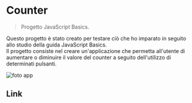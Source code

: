 # Counter
> Progetto JavaScript Basics.

Questo progetto è stato creato per testare ciò che ho imparato in seguito allo studio della guida JavaScript Basics. </br>
Il progetto consiste nel creare un'applicazione che permetta all'utente di aumentare o diminuire il valore del counter a seguito dell'utilizzo di determinati pulsanti.

![foto app](assets/img/app-image.png)

## Link

